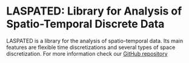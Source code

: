 # LASPATED: Library for Analysis of Spatio-Temporal Discrete Data

LASPATED is a library for the analysis of spatio-temporal data. Its main features are flexible time discretizations and several types of space discretization. For more information check our [GitHub repository](https://github.com/vguigues/LASPATED/)